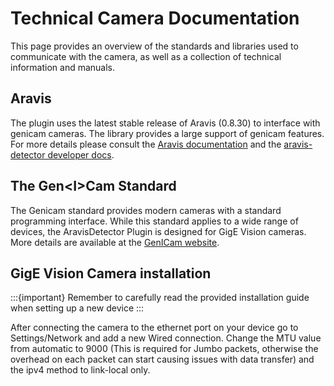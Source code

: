 # Technical Camera Documentation

This page provides an overview of the standards and libraries used to communicate with the camera, as well as a collection of technical information and manuals.

## Aravis

The plugin uses the latest stable release of Aravis (0.8.30) to interface with genicam cameras. The library provides a large support of genicam features. For more details please consult the [Aravis documentation](https://aravisproject.github.io/aravis/aravis-stable/) and the [aravis-detector developer docs](../../developer/index.md).

## The Gen\<I>Cam Standard

The Genicam standard provides modern cameras with a standard programming interface. While this standard applies to a wide range of devices, the AravisDetector Plugin is designed for GigE Vision cameras. More details are available at the [GenICam website](https://www.emva.org/standards-technology/genicam/).

## GigE Vision Camera installation

:::{important}
Remember to carefully read the provided installation guide when setting up a new device
:::

After connecting the camera to the ethernet port on your device go to Settings/Network and add a new Wired connection. Change the MTU value from automatic to 9000 (This is required for Jumbo packets, otherwise the overhead on each packet can start causing issues with data transfer) and the ipv4 method to link-local only.

